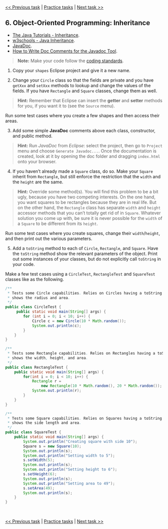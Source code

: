 [<< Previous task](task05.md) | [Practice tasks](readme.md#practice) | [Next task >>](task07.md)

<span id="task_06"></span>
## 6. Object-Oriented Programming: Inheritance

- [The Java Tutorials - Inheritance](https://docs.oracle.com/javase/tutorial/java/IandI/subclasses.html).
- [w3schools - Java Inheritance](https://www.w3schools.com/java/java_inheritance.asp).
- [JavaDoc](https://en.wikipedia.org/wiki/Javadoc).
- [How to Write Doc Comments for the Javadoc Tool](https://www.oracle.com/technetwork/java/javase/tech/index-137868.html).

> **Note:** Make your code follow the [coding standards](https://en.wikipedia.org/wiki/Naming_convention_(programming)#Java).

1) Copy your `shapes` Eclipse project and give it a new name.

2) Change your `Circle` class so that the fields are private and you have `getXxx` and `setXxx` methods to lookup and change the values of the fields. If you have `Rectangle` and `Square` classes, change them as well.

> **Hint:** Remember that Eclipse can insert the **getter** and **setter** methods for you, if you want it to (see the `Source` menu).

Run some test cases where you create a few shapes and then access their areas.

3) Add some simple **JavaDoc** comments above each class, constructor, and public method.

> **Hint:** Run *JavaDoc* from *Eclipse*: select the project, then go to `Project` menu and choose `Generate Javadoc...`. Once the documentation is created, look at it by opening the doc folder and dragging `index.html` onto your browser.

4) If you haven’t already made a `Square` class, do so. Make your `Square` inherit from `Rectangle`, but still enforce the restriction that the `width` and the `height` are the same. 

> **Hint:** Override some method(s). You will find this problem to be a bit ugly, because you have two competing interests. On the one hand, you want squares to be rectangles because they are in real life. But on the other hand, the `Rectangle` class has separate `width` and `height` accessor methods that you can’t totally get rid of in `Square`. Whatever solution you come up with, be sure it is never possible for the `width` of a `Square` to be different from its `height`.

Run some test cases where you create squares, change their `width`/`height`, and then print out the various parameters.

5) Add a `toString` method to each of `Circle`, `Rectangle`, and `Square`. Have the `toString` method show the relevant parameters of the object. Print out some instances of your classes, but do not explicitly call `toString` in your code.

Make a few test cases using a `CircleTest`, `RectangleTest` and `SquareTest` classes like as the following.

```java
/**
 * Tests some Circle capabilities. Relies on Circles having a toString that
 * shows the radius and area.
 */
public class CircleTest {
	 public static void main(String[] args) {
		for (int i = 0; i < 10; i++) {
			Circle c = new Circle(10 * Math.random());
			System.out.println(c);
		}
	}
}
```

```java
/**
 * Tests some Rectangle capabilities. Relies on Rectangles having a toString that
 * shows the width, height, and area.
 */
public class RectangleTest {
	public static void main(String[] args) {
		for(int i = 0; i < 10; i++) {
			Rectangle r = 
				new Rectangle(10 * Math.random(), 20 * Math.random());
			System.out.println(r);
		}
	}
}
```

```java
/**
 * Tests some Square capabilities. Relies on Squares having a toString that
 * shows the side length and area.
 */
public class SquareTest {
	public static void main(String[] args) {
		System.out.println("Creating square with side 10");
		Square s = new Square(10);
		System.out.println(s);
		System.out.println("Setting width to 5");
		s.setWidth(5);
		System.out.println(s);
		System.out.println("Setting height to 6");
		s.setHeight(6);
		System.out.println(s);
		System.out.println("Setting area to 49");
		s.setArea(49);
		System.out.println(s);
	}
}
```

<br>

[<< Previous task](task05.md) | [Practice tasks](readme.md#practice) | [Next task >>](task07.md)

